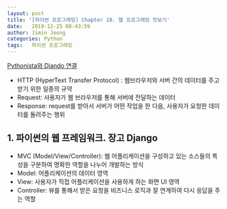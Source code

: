 ```yaml
---
layout: post
title: '[파이썬 프로그래밍] Chapter 18. 웹 프로그래밍 맛보기'
date:   2019-12-25 08:43:59
author: Jimin Jeong
categories: Python
tags:	파이썬 프로그래밍
---
```


[Pythonista와 Djando 연결](https://blog.peddals.com/en/install-setup-django-pythonista3/)

- HTTP (HyperText Transfer Protocol) : 웹브라우저와 서버 간의 데이터를 주고 받기 위한 일종의 규약
- Request: 사용자가 웹 브라우저를 통해 서버에 전달하는 데이터
- Response: request를 받아서 서버가 어떤 작업을 한 다음, 사용자가 요청한 데이터를 돌려주는 행위

## 1. 파이썬의 웹 프레임워크. 장고 Django
- MVC (Model/View/Controller): 웹 어플리케이션을 구성하고 있는 소스들의 특성을 구분하여 명확한 역할을 나누어 개발하는 방식
- Model: 어플리케이션의 데이터 영역
- View: 사용자가 직접 어플리케이션을 사용하게 하는 화면 UI 영역
- Controller: 뷰를 통해서 받은 요청을 비즈니스 로직과 잘 연계하여 다시 응답을 주는 역할
